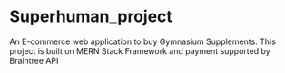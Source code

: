 # Superhuman_project
An E-commerce web application to buy Gymnasium Supplements. 
This project is built on MERN Stack Framework and
payment supported by Braintree API

